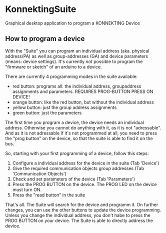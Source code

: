 # KonnektingSuite
Graphical desktop application to program a KONNEKTING Device



## How to program a device

With the "Suite" you can program an individual address (aka. physical address/PA) as well as group-addresses (GA) and device parameters (means: device settings). It's currently *not* possible to program the "firmware or sketch" of an arduino to a device. 

There are currently 4 programming modes in the suite available:

* red button: programs all: the individual address, groupaddress assignments and parameters. REQUIRES PROG-BUTTON PRESS ON DEVICE!
* orange button: like the red button, but without the individual address
* yellow button: just the group address assignments
* green button: just the parameters

The first time you program a device, the device needs an individual address. Otherwise you cannot do anything with it, as it is not "adressable". And as it is not adressable if it's not programmed at all, you need to press the "prog button" on the device, so that the suite is able to find it on the bus.

So, starting with your first programming of a device, follow this steps:

1. Configure a individual address for the device in the suite (Tab 'Device')
2. Give the required communication objects group addresses (Tab 'Communication Objects')
3. Check and set parameters of the device (Tab 'Parameters')
4. Press the PROG BUTTON on the device. The PROG LED on the device must turn ON.
5. Press the "read button" in the suite

That's all. The Suite will search for the device and programm it.
On further changes, you can use the other buttons to update the device programming. Unless you change the individual address, you don't habe to press the PROG BUTTON on your device. The Suite is able to directly address the device.


